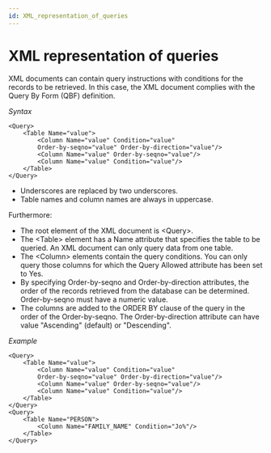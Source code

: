 ```yaml
---
id: XML_representation_of_queries
---
```


# XML representation of queries

XML documents can contain query instructions with conditions for the records to be retrieved. In this case, the XML document complies with the Query By Form (QBF) definition.

*Syntax*

```language-xml
<Query>
    <Table Name="value">
        <Column Name="value" Condition="value"
        Order-by-seqno="value" Order-by-direction="value"/>
        <Column Name="value" Order-by-seqno="value"/>
        <Column Name="value" Condition="value"/>
    </Table>
</Query>
```

- Underscores are replaced by two underscores.
- Table names and column names are always in uppercase.

Furthermore:

- The root element of the XML document is \<Query>.
- The \<Table> element has a Name attribute that specifies the table to be queried. An XML document can only query data from one table.
- The \<Column> elements contain the query conditions. You can only query those columns for which the Query Allowed attribute has been set to Yes.
- By specifying Order-by-seqno and Order-by-direction attributes, the order of the records retrieved from the database can be determined. Order-by-seqno must have a numeric value.
- The columns are added to the ORDER BY clause of the query in the order of the Order-by-seqno. The Order-by-direction attribute can have value "Ascending" (default) or "Descending".

*Example*

```language-xml
<Query>
    <Table Name="value">
        <Column Name="value" Condition="value"
        Order-by-seqno="value" Order-by-direction="value"/>
        <Column Name="value" Order-by-seqno="value"/>
        <Column Name="value" Condition="value"/>
    </Table>
</Query>
<Query>
    <Table Name="PERSON">
        <Column Name="FAMILY_NAME" Condition="Jo%"/>
    </Table>
</Query>
```

 